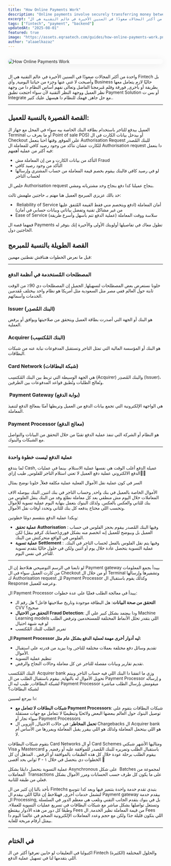 ```yaml
---
title: "How Online Payments Work"
description: "Online payments involve securely transferring money between a buyer and seller using payment gateways, processors, and banks. This guide breaks down the steps—from card entry to authorization and settlement—and explains the roles of each party."
excerpt: "واحدة من أكثر المجالات صعودًا في السنين الأخيرة في عالم التقنية هي ال Fintech بل وأصبحت لا غني عنها وجزء من حياتنا اليومية, وأي Business حاليًا لازم يتعامل معها بطريقة أو بأخرى, فورقة وقلم مًبرمجنا الفاضل وتعالى نفهم أساس النظام دا من وجهة نظر العميل ووجهة النظر التقنية"
tags: ["fintech", "payment", "backend"]
updatedAt: "2025-08-01"
featured: true
image: "https://assets.eqraatech.com/guides/how-online-payments-work.png"
author: "alaaelkazaz"
---
```


<img src="https://assets.eqraatech.com/guides/how-online-payments-work.png" alt="How Online Payments Work" ondragstart="return false;" oncontextmenu="return false;" style="display: block; margin: 2rem auto; border-radius: 1rem; box-shadow: 0 4px 24px 0 rgba(0,0,0,0.08);" />

واحدة من أكثر المجالات صعودًا في السنين الأخيرة في عالم التقنية هي ال Fintech بل وأصبحت لا غني عنها وجزء من حياتنا اليومية, وأي Business حاليًا لازم يتعامل معها بطريقة أو بأخرى, فورقة وقلم مًبرمجنا الفاضل وتعالى نفهم أساس النظام دا من وجهة نظر العميل ووجهة النظر التقنية لأن سواء احتجت تطبق Payment Solution أو بس ت Integrate مع حل جاهز, فهمك للنظام دا هيسهل عليك كتير..

---

## القصة القصيرة بالنسبة للعميل: 

العميل بيدفع للتاجر باستخدام بطاقة البنك الخاصة بيه سواء في المحل مع جهاز الـ Terminal أو ما يعرف ب Point of sale POS) أو بيدخل بيانات الكارت في ال Checkout علي الموقع, وقتها احنا بنعمل Authorisation Request للبنك المٌصدر للكارت عشان نتأكد من وجود رصيد كافي للمعاملة ال Authorisation request دا بنعمل فيه أكثر من عملية أهمهم:

- التأكد من بيانات الكارت و من إن المعاملة مش Fraud 
- التأكد من وجود رصيد كافي
- لو في رصيد كافي فالبنك بيقوم بخصم قيمة المعاملة من حساب المشتري وإرسالها لحساب التاجر 

خلص ال Authorisation request بنجاح عميلنا كدا دفع بنجاح وخد مشترياته ومشي.

خد بالك عزيزي المبرمج العميل هنا مهتم بـ حاجتين ملهمش ثالث:

-  Reliability of Service أمان المعاملة (ادفع ويتخصم مني فقط القيمة المٌتفق عليها من غير مشاكل تقنية وتفضل بياناتي وبيانات حسابي في أمان)
- Ease of Service سلاسة ووقت المعاملة (عملية الدفع تتم بأسهل وأسرع طريقة)

فمهما قصة ال Payments تطول معاك في تفاصيلها أولويتك الأولى والأخيرة إنك بتوفر له الحاجتين دول.

## القصة الطويلة بالنسبة للمبرمج

قبل ما نعرض الخطوات هنناقش نقطتين مهمين: 

---

### **المصطلحات المٌستخدمة في أنظمة الدفع**

خلونا نستعرض بعض المصطلحات لتسهيلها, الجميل إن المصطلحات دي 90٪ من الوقت ثابتة حول العالم ففي مصر مثل السعودية مثل أمريكا هو نظام واحد بيختلف مٌقدمين الخدمات وأسمائهم.

### **Issuer (البنك المُصدِر)**

هو البنك أو الجهة التي أصدرت بطاقة العميل ويتحقق من صلاحيتها ويوافق أو يرفض العملية.

### **Acquirer (البنك المُكتسِب)**

هو البنك أو المؤسسة المالية التي تمثل التاجر وتستقبل المدفوعات نيابة عنه من شبكات البطاقات.

### **Card Network (شبكة البطاقات)**

هي الجهة الوسيطة التي تربط بين البنك المُكتسِب (Acquirer) والبنك المُصدِر (Issuer)، وتُعالج الطلبات وتُطبق قواعد المدفوعات بين الطرفين.

###  **Payment Gateway (بوابة الدفع)**

هي الواجهة الإلكترونية التي تجمع بيانات الدفع من العميل وتربطها آمنًا بمعالج الدفع لتنفيذ المعاملة.

### **Payment Processor (معالج الدفع)**

هو النظام أو الشركة التي تنفذ عملية الدفع تقنيًا من خلال التحقق من البيانات والتواصل مع الشبكات والبنوك.

---

### عملية الدفع ليست خطوة واحدة

لما بندفع Cash, عميلة الدفع أغلب الوقت هي نفسها عملية الاستلام. بينما في عمليات الدفع الالكتروني عملية دفع العميل لا تعني استلام التاجر للفلوس, طيب إزاي🤷‍♀️

السر في كون عملية نقل الأموال الفعلية عملية مكلفة فعلاً, خلونا نوضح بمثال  

الأموال الخاصة بالعميل في بنك واحد, وحساب التاجر في بنك اتنين, البنك بيوصله الاف المعاملات خلال اليوم مش منطقي بعد كل معاملة نطلع وفد من البنك ينقل الفلوس من بنك للثاني والعكس بالعكس. ولذلك البنوك بتعمل بنهاية اليوم عملية تسوية للأموال وتحسب اللي محتاج يدفعه كل بنك للثاني وتحدد أوقات نقل الأموال.

وبكدا عملية الدفع بتنقسم دومًا خطوتين:

- **عملية تحقق Authorisation** : وفيها البنك المٌصدر بيقوم بحجز الفلوس في حساب العميل بل وبيوضح للعميل إنه اتخصم منه بشكل فوري(حسابك كرقم بيقل) لكن الفلوس في الواقع متحركتش من البنك. 
- **عملية تسوية Settlement** : وفيها يتم نقل الفلوس بالفعل لحساب التاجر في البنك. عملية التسوية بتحصل عادة خلال يوم أو اثنين ولكن في حلول حاليًا بتقدم تسوية للتاجر في نفس اليوم.

---

لو تابعنا في الرسم التوضيحي هنلاحظ إن ال Payment gateway بيبدأ بجمع المعلومات من كارت العميل سواء في ال Checkout أو من خلال ال Terminal وتشفيرها وإرسالها ك Authorisation request لل Payment Processor وكذلك يقوم باستقبال ال Response وعرضه للعميل. 

ال Payment Processor بيبدأ في معالجة الطلب فعليًا علي عدة خطوات:

- **التحقق من صحة البيانات**: هل البطاقة موجودة وتاريخ صلاحيتها فاعل؟ هل رقم الـ CVV صحيح؟ 
- **التحقق من الاحتيال Fraud Detection**: ودا بيعتمد بشكل كبير علي آل Machine Learning models اللي بتقدر تحلل الأنماط المختلفة للمستخدمين وترفض الطلب لو فيه شبهة احتيال
- تمرير الطلب للبنك المٌكتسب

**ال Payment Processor ليه أدوار أخرى مهمة لعملية الدفع بشكل عام مثل:**

- تقديم وسائل دفع مختلفة بعملات مختلفة للتاجر, ودا بيزيد من قدرته علي استقبال الأموال. 
- تنظيم عملية التسوية 
- تقديم تقارير وبيانات مفصلة للتاجر عن كل معاملة وحالات النجاح والرفض.

البنك المٌكتسب  Acquirer bank وزي ما اتفقنا دا البنك اللي فيه حساب التاجر وبيتم تحويل الأموال له بالنهاية, بيقوم باستقبال الطلب من ال Payment Processor و إرساله لشبكة البطاقات, طيب ليه ال Payment Processor ميقومش بإرسال الطلب مباشرة لشبكة البطاقات؟

دا بيرجع لسببين:

- **شبكات البطاقات لا تتعامل مع Payment Processors**: شبكات البطاقات بتقوم على توصيل البنوك حول العالم ببعضها البعض ولائحيًا وتنظيميًا لا تتعامل مع جهات مستقلة سواء تجار أو Payment Processors 
- **تحمل المخاطر**: في حالات الاحتيال, التزوير, ال Chargebacks ال Acquirer bank هو اللي بيتحمل المعاملة ولذلك هو اللي بيقرر يقبل المعاملة ويمررها من الأساس أم لا.

بتقوم شبكات البطاقات Card Networks أو ال Card Schemes ومثاليها الأشهر شبكتي Visa و Mastercard باستقبال الطلب وتمريره للبنك المٌصدر للموافقة عليه أو رفضه, و بيقوم الطلب برحلة عودة خلال كل هذه الطبقات بالموافقة أو الرفض . المذهل أن كل الخطوات دي بتحصل في خلال ١ - ٣ ثواني بحد أقصى 🚀

عملية التسوية بتحصل دايمًا بشكل Asynchronous على شكل  Batches لمجموعة من المعاملات  Transactions على ما يكون كل طرف حسب الحسابات ومرر الأموال بشكل فعلي من طبقة للثانية.

نأخد بالنا إن كثير من ال Fintechs بتبدي تقدم خدمة واحدة بتتميز فيها وبعد كدا تتوسع لتشمل خدمات أخري, فهنلاحظ إن غالبًا اللي بيقدم ال Payment gateway بيقدم خدمة ال Processing, بل في بنوك بتقدم الجانب التقني وتلعب هي معظم الدور في السلسلة وتستغل تواصلها بشكل مباشر مع شبكات البطاقات في تسريع عمليات التسوية للعملاء. وطبعًا كل دور من هذه الأدوار بيقتطع Fees من قيمة المعاملة نظير الخدمة, ال Fees اللي بتكون قليلة جدًا ولكن مع حجم وعدد المعاملات الإلكترونية الضخم في عالمنا اليوم دا بيمثل أرقام مربحة للغاية.

---

## في الختام

اكتبولنا في التعليقات لو حابين تعرفوا أكثر عن الـ Fintech والحلول المختلفة (الكثيرة) اللي بتقدمها لنا في تسهيل عملية الدفع.